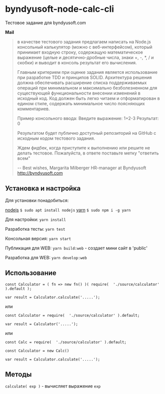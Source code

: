 # byndyusoft-node-calc-cli
Тестовое задание для byndyusoft.com

**Mail**

> в качестве тестового задания предлагаем написать на Node.js консольный калькулятор (можно с веб-интерфейсом), который принимает входную строку, содержащую математическое выражение (целые и десятично-дробные числа, знаки +, -, *, / и скобки) и выводит в консоль результат его вычисления.
>
> Главным критерием при оценке задания является использование при разработке TDD и принципов SOLID. Архитектура решения должна обеспечивать расширение списка поддерживаемых операций при минимальном и максимально безболезненном для существующей функциональности внесении изменений в исходный код. Код должен быть легко читаем и отформатирован в едином стиле, содержать минимальное число поясняющих комментариев.
>
> Пример консольного ввода:
> Введите выражение: 1+2-3
> Результат: 0
>
> Результатом будет публично доступный репозиторий на GitHub с исходным кодом тестового задания.
>
> Ждем фидбек, когда приступите к выполнению или решите не делать тестовое. Пожалуйста, в ответе поставьте метку "ответить всем"
>
> -- 
> Best wishes,
> Margarita Milberger
> HR-manager at Byndyusoft http://byndyusoft.com

## Установка и настройка

Для установки понадобиться:

[nodejs](https://nodejs.org/ "nodejs") ```$ sudo apt install nodejs```
[yarn](https://yarnpkg.com/ "yarn") ```$ sudo npm i -g yarn```

Для настройки: ```yarn install```

Разработка тесты: ```yarn test```

Консольная версия: ```yarn start```

Публикация для WEB: ```yarn build:web``` - создает мини сайт в 'public'

Разработка для WEB: ```yarn develop:web```


## Использование

```
const Calculator = ( fn => new fn() )( require(  './source/calculator' ).default );

var result = Calculator.calculate('.....');

```

или

```
const Calculator = require(  './source/calculator' ).default;

var result = Calculator('.....');
```

или

```
const Calc = require(  './source/calculator' ).default;

const Calculator = new Calc()

var result = Calculator.calculate('.....');
```


## Методы

`calculate( exp )` - вычисляет выражение `exp`
